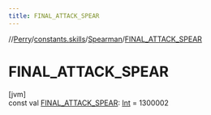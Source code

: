 ```yaml
---
title: FINAL_ATTACK_SPEAR
---
```

//[Perry](../../../index.html)/[constants.skills](../index.html)/[Spearman](index.html)/[FINAL_ATTACK_SPEAR](-f-i-n-a-l_-a-t-t-a-c-k_-s-p-e-a-r.html)



# FINAL_ATTACK_SPEAR



[jvm]\
const val [FINAL_ATTACK_SPEAR](-f-i-n-a-l_-a-t-t-a-c-k_-s-p-e-a-r.html): [Int](https://kotlinlang.org/api/latest/jvm/stdlib/kotlin/-int/index.html) = 1300002




